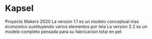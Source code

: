 # Kapsel
Proyecto Makers 2020
La version 1.1 es un modelo conceptual mas economico sustituyendo varios elementos por tela
La version 2.2 es un modelo completo pensada para su fabricacion total en pet
